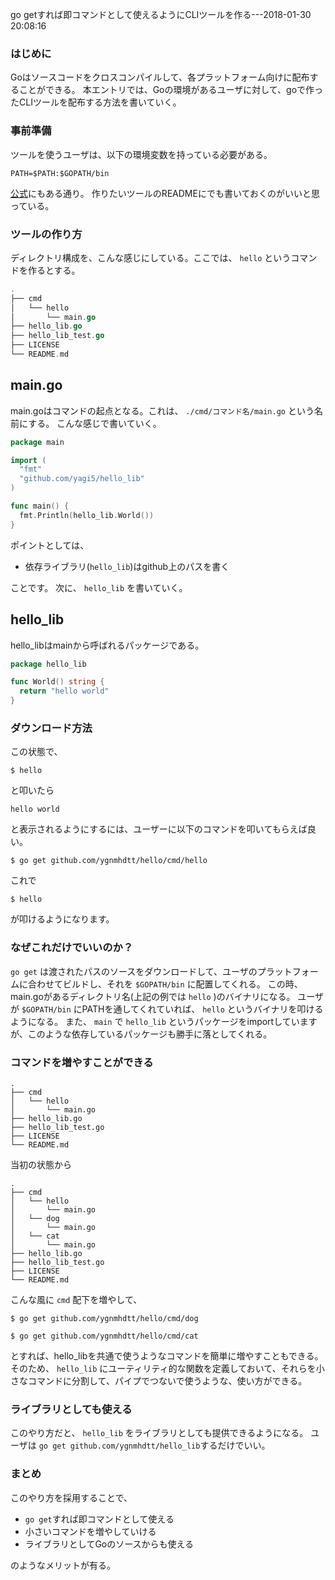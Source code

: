 go getすれば即コマンドとして使えるようにCLIツールを作る---2018-01-30 20:08:16

### はじめに
Goはソースコードをクロスコンパイルして、各プラットフォーム向けに配布することができる。
本エントリでは、Goの環境があるユーザに対して、goで作ったCLIツールを配布する方法を書いていく。

### 事前準備

ツールを使うユーザは、以下の環境変数を持っている必要がある。

```shell
PATH=$PATH:$GOPATH/bin
```

[公式](https://golang.org/doc/code.html#GOPATH)にもある通り。
作りたいツールのREADMEにでも書いておくのがいいと思っている。

### ツールの作り方

ディレクトリ構成を、こんな感じにしている。ここでは、 `hello` というコマンドを作るとする。

```go
.
├── cmd
│   └── hello
│       └── main.go
├── hello_lib.go
├── hello_lib_test.go
├── LICENSE
└── README.md
```

## main.go

main.goはコマンドの起点となる。これは、 `./cmd/コマンド名/main.go` という名前にする。
こんな感じで書いていく。

```go
package main

import (
  "fmt"
  "github.com/yagi5/hello_lib"
)

func main() {
  fmt.Println(hello_lib.World())
}
```

ポイントとしては、

* 依存ライブラリ(`hello_lib`)はgithub上のパスを書く

ことです。
次に、 `hello_lib` を書いていく。

## hello_lib

hello_libはmainから呼ばれるパッケージである。

```go
package hello_lib

func World() string {
  return "hello world"
}
```

### ダウンロード方法
この状態で、

```shell
$ hello
```

と叩いたら

```shell
hello world
```

と表示されるようにするには、ユーザーに以下のコマンドを叩いてもらえば良い。

```shell
$ go get github.com/ygnmhdtt/hello/cmd/hello
```
これで

```shell
$ hello
```

が叩けるようになります。

### なぜこれだけでいいのか？

`go get` は渡されたパスのソースをダウンロードして、ユーザのプラットフォームに合わせてビルドし、それを `$GOPATH/bin` に配置してくれる。
この時、main.goがあるディレクトリ名(上記の例では `hello` )のバイナリになる。
ユーザが `$GOPATH/bin` にPATHを通してくれていれば、 `hello` というバイナリを叩けるようになる。
また、 `main` で `hello_lib` というパッケージをimportしていますが、このような依存しているパッケージも勝手に落としてくれる。

### コマンドを増やすことができる

```shell
.
├── cmd
│   └── hello
│       └── main.go
├── hello_lib.go
├── hello_lib_test.go
├── LICENSE
└── README.md
```

当初の状態から

```shell
.
├── cmd
│   └── hello
│       └── main.go
│   └── dog
│       └── main.go
│   └── cat
│       └── main.go
├── hello_lib.go
├── hello_lib_test.go
├── LICENSE
└── README.md
```

こんな風に `cmd` 配下を増やして、

```shell
$ go get github.com/ygnmhdtt/hello/cmd/dog
```

```shell
$ go get github.com/ygnmhdtt/hello/cmd/cat
```

とすれば、hello_libを共通で使うようなコマンドを簡単に増やすこともできる。
そのため、 `hello_lib` にユーティリティ的な関数を定義しておいて、それらを小さなコマンドに分割して、パイプでつないで使うような、使い方ができる。

### ライブラリとしても使える

このやり方だと、 `hello_lib` をライブラリとしても提供できるようになる。
ユーザは `go get github.com/ygnmhdtt/hello_lib`するだけでいい。

### まとめ
このやり方を採用することで、

* `go get`すれば即コマンドとして使える
* 小さいコマンドを増やしていける
* ライブラリとしてGoのソースからも使える

のようなメリットが有る。
